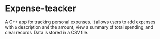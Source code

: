 # Expense-teacker
A C++ app for tracking personal expenses. It allows users to add expenses with  a description and the amount, view a summary of total spending, and clear records. Data is stored in a CSV file.
